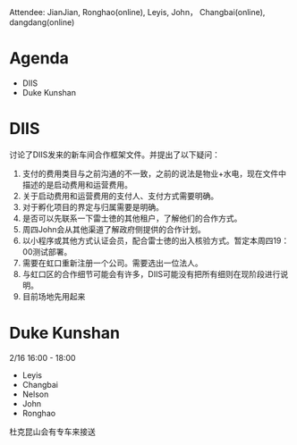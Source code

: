 Attendee: JianJian, Ronghao(online), Leyis, John， Changbai(online), dangdang(online)

# Agenda
- DIIS
- Duke Kunshan

# DIIS
讨论了DIIS发来的新车间合作框架文件。并提出了以下疑问：
1. 支付的费用类目与之前沟通的不一致，之前的说法是物业+水电，现在文件中描述的是启动费用和运营费用。
2. 关于启动费用和运营费用的支付人、支付方式需要明确。
3. 对于孵化项目的界定与归属需要是明确。
4. 是否可以先联系一下雷士徳的其他租户，了解他们的合作方式。
5. 周四John会从其他渠道了解政府侧提供的合作计划。
6. 以小程序或其他方式认证会员，配合雷士徳的出入核验方式。暂定本周四19：00测试部署。
7. 需要在虹口重新注册一个公司。需要选出一位法人。
8. 与虹口区的合作细节可能会有许多，DIIS可能没有把所有细则在现阶段进行说明。
9. 目前场地先用起来

# Duke Kunshan
2/16 16:00 - 18:00
- Leyis
- Changbai
- Nelson
- John
- Ronghao

杜克昆山会有专车来接送